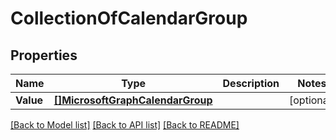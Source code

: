 # CollectionOfCalendarGroup

## Properties

Name | Type | Description | Notes
------------ | ------------- | ------------- | -------------
**Value** | [**[]MicrosoftGraphCalendarGroup**](microsoft.graph.calendarGroup.md) |  | [optional] 

[[Back to Model list]](../README.md#documentation-for-models) [[Back to API list]](../README.md#documentation-for-api-endpoints) [[Back to README]](../README.md)


